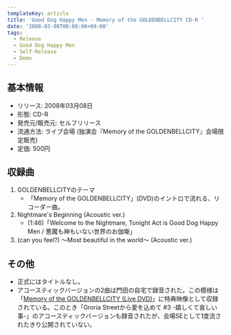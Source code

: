 ```yaml
---
templateKey: article
title: 'Good Dog Happy Men - Memory of the GOLDENBELLCITY CD-R '
date: '2008-03-08T00:00:00+09:00'
tags:
  - Release
  - Good Dog Happy Men
  - Self-Release
  - Demo
---
```

## 基本情報

* リリース: 2008年03月08日
* 形態: CD-R
* 発売元/販売元: セルフリリース
* 流通方法: ライブ会場 (独演会『Memory of the GOLDENBELLCITY』会場限定販売)
* 定価: 500円

## 収録曲

1. GOLDENBELLCITYのテーマ
   * 「Memory of the GOLDENBELLCITY」(DVD)のイントロで流れる、リコーダー曲。
1. Nightmare's Beginning (Acoustic ver.)
   * (1:46)「Welcome to the Nightmare, Tonight Act is Good Dog Happy Men / 悪魔も神もいない世界のお伽噺」
1. (can you feel?) ～Most beautiful in the world～ (Acoustic ver.)

## その他

* 正式にはタイトルなし。
* アコースティックバージョンの2曲は門田の自宅で録音された。この模様は「[Memory of the GOLDENBELLCITY (Live DVD)](/articles/2008-05-28-000000)」に特典映像として収録されている。このとき「Groria Streetから愛を込めて #3 -嬉しくて哀しい事-」のアコースティックバージョンも録音されたが、会場SEとして1度流されたきり公開されていない。
